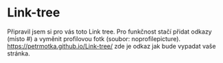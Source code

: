 # Link-tree

Připravil jsem si pro vás toto Link tree. Pro funkčnost stačí přidat odkazy (místo #) a vyměnit profilovou fotk (soubor: noprofilepicture). 
https://petrmotka.github.io/Link-tree/ zde je odkaz jak bude vypadat vaše stránka.
